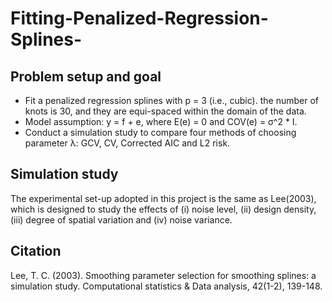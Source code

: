 # Fitting-Penalized-Regression-Splines-
## Problem setup and goal
- Fit a penalized regression splines with p = 3 (i.e., cubic). the number of knots is 30, and they are equi-spaced within the domain of the data.
- Model assumption: y = f + e, where E(e) = 0 and COV(e) = σ^2 * I.
- Conduct a simulation study to compare four methods of choosing parameter λ: GCV, CV, Corrected AIC and L2 risk.
## Simulation study
The experimental set-up adopted in this project is the same as Lee(2003), which is designed to study the effects of (i) noise level, (ii) design density, (iii) degree of spatial variation and (iv) noise variance. 
## Citation 
Lee, T. C. (2003). Smoothing parameter selection for smoothing splines: a simulation study. Computational statistics & Data analysis, 42(1-2), 139-148.
